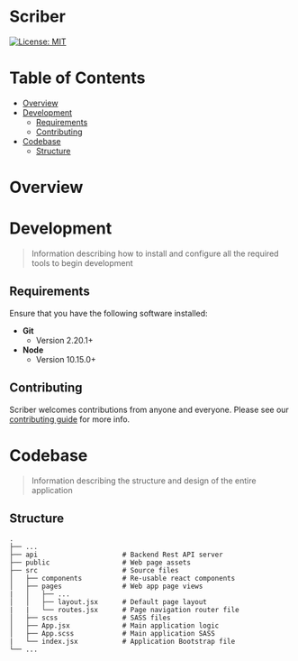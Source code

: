# Scriber
[![License: MIT](https://img.shields.io/badge/License-MIT-yellow.svg)](/LICENSE.md)

# Table of Contents
* [Overview](#overview)
* [Development](#development)
    * [Requirements](#requirements)
    * [Contributing](#contributing)
* [Codebase](#codebase)
    * [Structure](#structure)

# Overview

# Development
> Information describing how to install and configure all the required tools to begin development

## Requirements
Ensure that you have the following software installed:

- **Git**
    - Version 2.20.1+
- **Node**
    - Version 10.15.0+

## Contributing
Scriber welcomes contributions from anyone and everyone. Please see our [contributing guide](/CONTRIBUTING.md) for more info.

# Codebase
> Information describing the structure and design of the entire application

## Structure
    .
    ├── ...
    ├── api                     # Backend Rest API server
    ├── public                  # Web page assets
    ├── src                     # Source files
    │   ├── components          # Re-usable react components
    │   ├── pages               # Web app page views
    |   │   ├── ...
    │   │   ├── layout.jsx      # Default page layout
    |   |   └── routes.jsx      # Page navigation router file
    │   ├── scss                # SASS files
    │   ├── App.jsx             # Main application logic
    │   ├── App.scss            # Main application SASS
    |   └── index.jsx           # Application Bootstrap file
    └── ...
